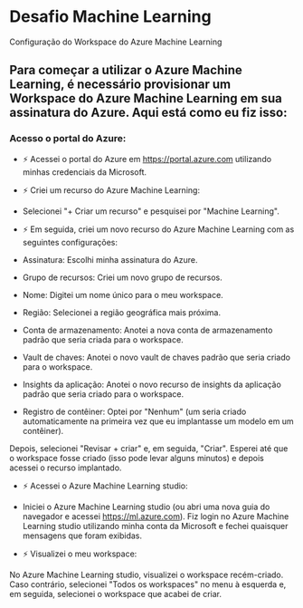 # Desafio Machine Learning

Configuração do Workspace do Azure Machine Learning

## Para começar a utilizar o Azure Machine Learning, é necessário provisionar um Workspace do Azure Machine Learning em sua assinatura do Azure. Aqui está como eu fiz isso:

### Acesso o portal do Azure:

- ⚡ Acessei o portal do Azure em https://portal.azure.com utilizando minhas credenciais da Microsoft.

- ⚡ Criei um recurso do Azure Machine Learning:

* Selecionei "+ Criar um recurso" e pesquisei por "Machine Learning".

- ⚡ Em seguida, criei um novo recurso do Azure Machine Learning com as seguintes configurações:

* Assinatura: Escolhi minha assinatura do Azure.

* Grupo de recursos: Criei um novo grupo de recursos.

* Nome: Digitei um nome único para o meu workspace.

* Região: Selecionei a região geográfica mais próxima.

* Conta de armazenamento: Anotei a nova conta de armazenamento padrão que seria criada para o workspace.

* Vault de chaves: Anotei o novo vault de chaves padrão que seria criado para o workspace.

* Insights da aplicação: Anotei o novo recurso de insights da aplicação padrão que seria criado para o workspace.

* Registro de contêiner: Optei por "Nenhum" (um seria criado automaticamente na primeira vez que eu implantasse um modelo em um contêiner).

Depois, selecionei "Revisar + criar" e, em seguida, "Criar". Esperei até que o workspace fosse criado (isso pode levar alguns minutos) e depois acessei o recurso implantado.

- ⚡ Acessei o Azure Machine Learning studio:

* Iniciei o Azure Machine Learning studio (ou abri uma nova guia do navegador e acessei https://ml.azure.com).
Fiz login no Azure Machine Learning studio utilizando minha conta da Microsoft e fechei quaisquer mensagens que foram exibidas.

- ⚡ Visualizei o meu workspace:

No Azure Machine Learning studio, visualizei o workspace recém-criado. Caso contrário, selecionei "Todos os workspaces" no menu à esquerda e, em seguida, selecionei o workspace que acabei de criar.
